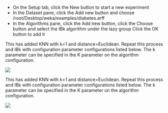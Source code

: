 
- On the Setup tab, click the New button to start a new experiment
- In the Dataset pane, click the Add new button and choose /root/Desktop/weka/examples/diabetes.arff
- In the Algorithms pane, click the Add new button, click the Choose button and select
the IBk algorithm under the lazy group Click the OK button to add it

This has added KNN with k=1 and distance=Euclidean. Repeat this process and IBk with
configuration parameter configurations listed below. The k parameter can be specified in the K
parameter on the algorithm configuration.

![](https://github.com/fenago/katacoda-scenarios/raw/master/machine-learning-mastery-weka/machine-learning-mastery-weka-chapter-21/steps/images/122.png)

This has added KNN with k=1 and distance=Euclidean. Repeat this process and IBk with
configuration parameter configurations listed below. The k parameter can be specified in the K
parameter on the algorithm configuration.

![](https://github.com/fenago/katacoda-scenarios/raw/master/machine-learning-mastery-weka/machine-learning-mastery-weka-chapter-21/steps/images/123.png)

